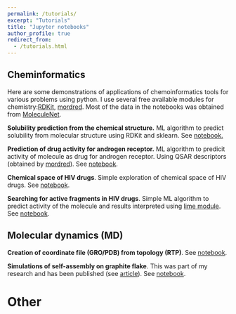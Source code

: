 ```yaml
---
permalink: /tutorials/
excerpt: "Tutorials"
title: "Jupyter notebooks"
author_profile: true
redirect_from: 
  - /tutorials.html
---
```


## Cheminformatics 

Here are some demonstrations of applications of chemoinformatics tools for various problems using python. I use several free available modules for chemistry:[RDKit](http://rdkit.org/), [mordred](https://github.com/mordred-descriptor/mordred). Most of the data in the notebooks was obtained from [MoleculeNet](moleculenet.ai).

**Solubility prediction from the chemical structure.** ML algorithm to predict solubility from molecular structure using RDKit and sklearn. See [notebook.](https://github.com/tkpiskorz/cheminformatics_notebooks/blob/master/solubility/Solubility_predict.ipynb)

**Prediction of drug activity for androgen receptor.** ML algorithm to predicit activity of molecule as drug for androgen receptor. Using QSAR descriptors (obtained by [mordred](https://github.com/mordred-descriptor/mordred)). See [notebook](https://github.com/tkpiskorz/cheminformatics_notebooks/blob/master/AR/Androgen%20receptor.ipynb).

**Chemical space of HIV drugs**. Simple exploration of chemical space of HIV drugs. See [notebook](https://github.com/tkpiskorz/cheminformatics_notebooks/blob/master/chem_space/Chemical%20space%20of%20HIV%20drugs.ipynb).

**Searching for active fragments in HIV drugs**. Simple ML algorithm to predict activity of the molecule and results interpreted using [lime module](https://github.com/marcotcr/lime). See [notebook](https://github.com/tkpiskorz/cheminformatics_notebooks/blob/master/design/HIV%20-%20searching%20for%20active%20fragments.ipynb).


## Molecular dynamics (MD)

**Creation of coordinate file (GRO/PDB) from topology (RTP)**. See [notebook](https://github.com/tkpiskorz/md_notebooks/blob/master/rtp_to_top/PDB%20from%20RTP.ipynb).

**Simulations of self-assembly on graphite flake**. This was part of my research and has been published (see [article](https://pubs.acs.org/doi/10.1021/acs.jpcc.9b01234)). See [notebook](https://github.com/tkpiskorz/md_notebooks/blob/master/graphite/Graphite_tutorial.ipynb).

# Other 




